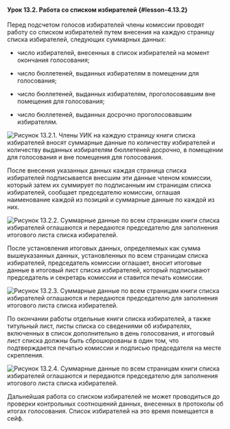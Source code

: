 #### Урок 13.2. Работа со списком избирателей {#lesson-4.13.2}

Перед подсчетом голосов избирателей члены комиссии проводят работу со списком избирателей путем внесения на каждую страницу списка избирателей, следующих суммарных данных:

- число избирателей, внесенных в список избирателей на момент окончания голосования;

- число бюллетеней, выданных избирателям в помещении для голосования;

- число бюллетеней, выданных избирателям, проголосовавшим вне помещения для голосования;

- число бюллетеней, выданных досрочно проголосовавшим избирателям.

![Рисунок 13.2.1. Члены УИК на каждую страницу книги списка избирателей вносят суммарные данные по количеству избирателей и количеству выданных избирателям бюллетеней досрочно, в помещении для голосования и вне помещения для голосования.](./4.13.2.1.png)

После внесения указанных данных каждая страница списка избирателей подписывается внесшим эти данные членом комиссии, который затем их суммирует по подписанным им страницам списка избирателей, сообщает председателю комиссии, оглашая наименование каждой из позиций и суммарные данные по каждой из них.

![Рисунок 13.2.2. Суммарные данные по всем страницам книги списка избирателей оглашаются и передаются председателю для заполнения итогового листа списка избирателей.](./4.13.2.2.png)

После установления итоговых данных, определяемых как сумма вышеуказанных данных, установленных по всем страницам списка избирателей, председатель комиссии оглашает, вносит итоговые данные в итоговый лист списка избирателей, который подписывают председатель и секретарь комиссии и ставится печать комиссии.

![Рисунок 13.2.3. Суммарные данные по всем страницам книги списка избирателей оглашаются и передаются председателю для заполнения итогового листа списка избирателей.](./4.13.2.3.png)

По окончании работы отдельные книги списка избирателей, а также титульный лист, листы списка со сведениями об избирателях, включенных в список дополнительно в день голосования, и итоговый лист списка должны быть сброшюрованы в один том, что подтверждается печатью комиссии и подписью председателя на месте скрепления.

![Рисунок 13.2.4. Суммарные данные по всем страницам книги списка избирателей оглашаются и передаются председателю для заполнения итогового листа списка избирателей.](./4.13.2.4.png)

Дальнейшая работа со списком избирателей не может проводиться до проверки контрольных соотношений данных, внесенных в протоколы об итогах голосования. Список избирателей на это время помещается в сейф.
